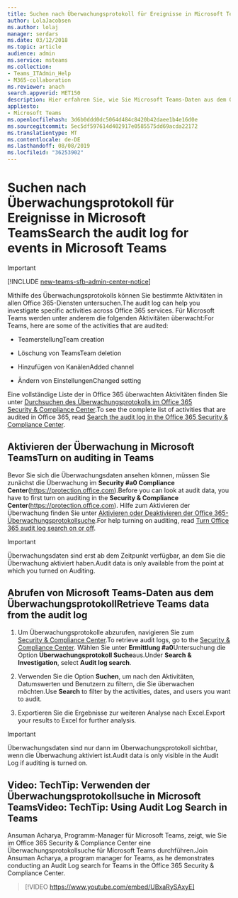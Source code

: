 ```yaml
---
title: Suchen nach Überwachungsprotokoll für Ereignisse in Microsoft Teams
author: LolaJacobsen
ms.author: lolaj
manager: serdars
ms.date: 03/12/2018
ms.topic: article
audience: admin
ms.service: msteams
ms.collection:
- Teams_ITAdmin_Help
- M365-collaboration
ms.reviewer: anach
search.appverid: MET150
description: Hier erfahren Sie, wie Sie Microsoft Teams-Daten aus dem Office 365-Überwachungsprotokoll abrufen.
appliesto:
- Microsoft Teams
ms.openlocfilehash: 3d6b0ddd0dc5064d484c8420b42daee1b4e16d0e
ms.sourcegitcommit: 5ec5df597614d402917e0585575dd69acda22172
ms.translationtype: MT
ms.contentlocale: de-DE
ms.lasthandoff: 08/08/2019
ms.locfileid: "36253902"
---
```

<a name="search-the-audit-log-for-events-in-microsoft-teams"></a><span data-ttu-id="5cb32-103">Suchen nach Überwachungsprotokoll für Ereignisse in Microsoft Teams</span><span class="sxs-lookup"><span data-stu-id="5cb32-103">Search the audit log for events in Microsoft Teams</span></span>
==================================================
> [!IMPORTANT]
> [!INCLUDE [new-teams-sfb-admin-center-notice](includes/new-teams-sfb-admin-center-notice.md)]

<span data-ttu-id="5cb32-104">Mithilfe des Überwachungsprotokolls können Sie bestimmte Aktivitäten in allen Office 365-Diensten untersuchen.</span><span class="sxs-lookup"><span data-stu-id="5cb32-104">The audit log can help you investigate specific activities across Office 365 services.</span></span> <span data-ttu-id="5cb32-105">Für Microsoft Teams werden unter anderem die folgenden Aktivitäten überwacht:</span><span class="sxs-lookup"><span data-stu-id="5cb32-105">For Teams, here are some of the activities that are audited:</span></span>

-   <span data-ttu-id="5cb32-106">Teamerstellung</span><span class="sxs-lookup"><span data-stu-id="5cb32-106">Team creation</span></span>

-   <span data-ttu-id="5cb32-107">Löschung von Teams</span><span class="sxs-lookup"><span data-stu-id="5cb32-107">Team deletion</span></span>

-   <span data-ttu-id="5cb32-108">Hinzufügen von Kanälen</span><span class="sxs-lookup"><span data-stu-id="5cb32-108">Added channel</span></span>

-   <span data-ttu-id="5cb32-109">Ändern von Einstellungen</span><span class="sxs-lookup"><span data-stu-id="5cb32-109">Changed setting</span></span>

<span data-ttu-id="5cb32-110">Eine vollständige Liste der in Office 365 überwachten Aktivitäten finden Sie unter [Durchsuchen des Überwachungsprotokolls im Office 365 Security & Compliance Center](https://support.office.com/article/0d4d0f35-390b-4518-800e-0c7ec95e946c).</span><span class="sxs-lookup"><span data-stu-id="5cb32-110">To see the complete list of activities that are audited in Office 365, read [Search the audit log in the Office 365 Security & Compliance Center](https://support.office.com/article/0d4d0f35-390b-4518-800e-0c7ec95e946c).</span></span>

## <a name="turn-on-auditing-in-teams"></a><span data-ttu-id="5cb32-111">Aktivieren der Überwachung in Microsoft Teams</span><span class="sxs-lookup"><span data-stu-id="5cb32-111">Turn on auditing in Teams</span></span>

<span data-ttu-id="5cb32-112">Bevor Sie sich die Überwachungsdaten ansehen können, müssen Sie zunächst die Überwachung im **Security #a0 Compliance Center**(https://protection.office.com).</span><span class="sxs-lookup"><span data-stu-id="5cb32-112">Before you can look at audit data, you have to first turn on auditing in the **Security & Compliance Center**(https://protection.office.com).</span></span> <span data-ttu-id="5cb32-113">Hilfe zum Aktivieren der Überwachung finden Sie unter [Aktivieren oder Deaktivieren der Office 365-Überwachungsprotokollsuche](https://support.office.com/article/Turn-Office-365-audit-log-search-on-or-off-e893b19a-660c-41f2-9074-d3631c95a014).</span><span class="sxs-lookup"><span data-stu-id="5cb32-113">For help turning on auditing, read [Turn Office 365 audit log search on or off](https://support.office.com/article/Turn-Office-365-audit-log-search-on-or-off-e893b19a-660c-41f2-9074-d3631c95a014).</span></span>


> [!IMPORTANT]
> <span data-ttu-id="5cb32-114">Überwachungsdaten sind erst ab dem Zeitpunkt verfügbar, an dem Sie die Überwachung aktiviert haben.</span><span class="sxs-lookup"><span data-stu-id="5cb32-114">Audit data is only available from the point at which you turned on Auditing.</span></span>



## <a name="retrieve-teams-data-from-the-audit-log"></a><span data-ttu-id="5cb32-115">Abrufen von Microsoft Teams-Daten aus dem Überwachungsprotokoll</span><span class="sxs-lookup"><span data-stu-id="5cb32-115">Retrieve Teams data from the audit log</span></span>

1.  <span data-ttu-id="5cb32-116">Um Überwachungsprotokolle abzurufen, navigieren Sie zum [Security & Compliance Center](https://go.microsoft.com/fwlink/?linkid=855775).</span><span class="sxs-lookup"><span data-stu-id="5cb32-116">To retrieve audit logs, go to the [Security & Compliance Center](https://go.microsoft.com/fwlink/?linkid=855775).</span></span> <span data-ttu-id="5cb32-117">Wählen Sie unter **Ermittlung #a0**Untersuchung die Option **Überwachungsprotokoll Suche**aus.</span><span class="sxs-lookup"><span data-stu-id="5cb32-117">Under **Search & Investigation**, select **Audit log search**.</span></span>

2.  <span data-ttu-id="5cb32-118">Verwenden Sie die Option **Suchen**, um nach den Aktivitäten, Datumswerten und Benutzern zu filtern, die Sie überwachen möchten.</span><span class="sxs-lookup"><span data-stu-id="5cb32-118">Use **Search** to filter by the activities, dates, and users you want to audit.</span></span>

3.  <span data-ttu-id="5cb32-119">Exportieren Sie die Ergebnisse zur weiteren Analyse nach Excel.</span><span class="sxs-lookup"><span data-stu-id="5cb32-119">Export your results to Excel for further analysis.</span></span>


> [!IMPORTANT]
> <span data-ttu-id="5cb32-120">Überwachungsdaten sind nur dann im Überwachungsprotokoll sichtbar, wenn die Überwachung aktiviert ist.</span><span class="sxs-lookup"><span data-stu-id="5cb32-120">Audit data is only visible in the Audit Log if auditing is turned on.</span></span>

## <a name="video-techtip-using-audit-log-search-in-teams"></a><span data-ttu-id="5cb32-121">Video: TechTip: Verwenden der Überwachungsprotokollsuche in Microsoft Teams</span><span class="sxs-lookup"><span data-stu-id="5cb32-121">Video: TechTip: Using Audit Log Search in Teams</span></span>

<span data-ttu-id="5cb32-122">Ansuman Acharya, Programm-Manager für Microsoft Teams, zeigt, wie Sie im Office 365 Security & Compliance Center eine Überwachungsprotokollsuche für Microsoft Teams durchführen.</span><span class="sxs-lookup"><span data-stu-id="5cb32-122">Join Ansuman Acharya, a program manager for Teams, as he demonstrates conducting an Audit Log search for Teams in the Office 365 Security & Compliance Center.</span></span> 


> [!VIDEO https://www.youtube.com/embed/UBxaRySAxyE]






